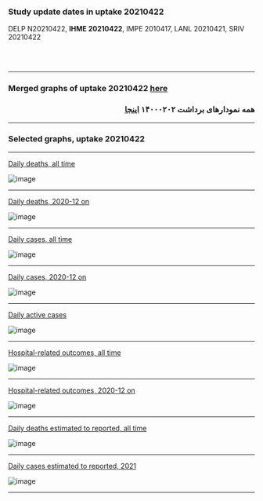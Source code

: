 ### Study update dates in uptake 20210422

DELP N20210422, **IHME 20210422**, IMPE 2010417, LANL 20210421, SRIV 20210422

<br/><br/>

****

### Merged graphs of uptake 20210422 [here](https://github.com/pourmalek/covir2/blob/main/20210422/graphs%20merged%20uptake%2020210422.pdf)

<div dir="rtl">
  
###  همه نمودارهای برداشت ۱۴۰۰۰۲۰۲ [اینجا](https://github.com/pourmalek/covir2/blob/main/20210422/graphs%20merged%20uptake%2020210422.pdf)
  
<div dir="ltr">

****

### Selected graphs, uptake 20210422

****

[Daily deaths, all time](https://github.com/pourmalek/covir2/blob/main/20210422/output/merge/graph%2011a%20COVID-19%20daily%20deaths%2C%20Iran%2C%20reference%20scenarios.pdf)

![image](https://user-images.githubusercontent.com/30849720/117904393-25888d80-b286-11eb-9967-279b80663889.png)

****

[Daily deaths, 2020-12 on](https://github.com/pourmalek/covir2/blob/main/20210422/output/merge/graph%2012a%20COVID-19%20daily%20deaths%2C%20Iran%2C%20reference%20scenarios%2C%202020-12-01%20on.pdf)

![image](https://user-images.githubusercontent.com/30849720/117904492-4e108780-b286-11eb-94c5-4ed7f620a35f.png)

****

[Daily cases, all time](https://github.com/pourmalek/covir2/blob/main/20210422/output/merge/graph%2021a%20COVID-19%20daily%20cases%2C%20Iran%2C%20reference%20scenarios.pdf)

![image](https://user-images.githubusercontent.com/30849720/117904603-7e582600-b286-11eb-8121-308bbfdc26da.png)

****

[Daily cases, 2020-12 on](https://github.com/pourmalek/covir2/blob/main/20210422/output/merge/graph%2022a%20COVID-19%20daily%20cases%2C%20Iran%2C%20reference%20scenarios%2C%202020-12-01%20on.pdf)

![image](https://user-images.githubusercontent.com/30849720/117904711-b3647880-b286-11eb-949c-396fbdc8370c.png)

****

[Daily active cases](https://github.com/pourmalek/covir2/blob/main/20210422/output/merge/graph%2062.1%20COVID-19%20daily%20active%20cases%20wo%20GHAN%20Hijri.pdf)

![image](https://user-images.githubusercontent.com/30849720/117904261-df332e80-b285-11eb-8704-0e563931504b.png)

****

[Hospital-related outcomes, all time](https://github.com/pourmalek/covir2/blob/main/20210422/output/merge/graph%2071%20COVID-19%20hospital-related%20outcomes.pdf)

![image](https://user-images.githubusercontent.com/30849720/117905394-f541ee80-b287-11eb-8570-271665280143.png)

****

[Hospital-related outcomes, 2020-12 on](https://github.com/pourmalek/covir2/blob/main/20210422/output/merge/graph%2073%20COVID-19%20hospital-related%20outcomes%2C%20wo%20extremes%2C%202020-12-01%20on.pdf)

![image](https://user-images.githubusercontent.com/30849720/117906190-4a323480-b289-11eb-8bd4-028f87ea955f.png)

****

[Daily deaths estimated to reported, all time](https://github.com/pourmalek/covir2/blob/main/20210422/output/merge/graph%2091%20COVID-19%20daily%20deaths%20estimated%20to%20reported%2C%20Iran%2C%20reference%20scenarios.pdf)

![image](https://user-images.githubusercontent.com/30849720/117906290-7bab0000-b289-11eb-863a-9f3467e70ae4.png)

****

[Daily cases estimated to reported, 2021](https://github.com/pourmalek/covir2/blob/main/20210422/output/merge/graph%2093%20COVID-19%20daily%20cases%20estimated%20to%20reported%2C%20Iran%2C%20reference%20scenarios%2C%202021-01-01%20on.pdf)

![image](https://user-images.githubusercontent.com/30849720/117906397-ac8b3500-b289-11eb-965b-0c0da5129b39.png)

****

